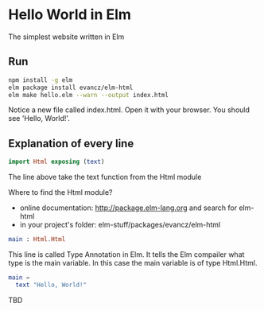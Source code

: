 # Hello World in Elm

The simplest website written in Elm

## Run
```bash
npm install -g elm
elm package install evancz/elm-html
elm make hello.elm --warn --output index.html
```

Notice a new file called index.html. Open it with your browser. You should see 'Hello, World!'.


## Explanation of every line

```elm
import Html exposing (text)
```
The line above take the text function from the Html module

Where to find the Html module?
* online documentation: http://package.elm-lang.org and search for elm-html
* in your project's folder: elm-stuff/packages/evancz/elm-html

```elm
main : Html.Html
```
This line is called Type Annotation in Elm. It tells the Elm compailer what type is the main variable.
In this case the main variable is of type Html.Html.

```elm
main =
  text "Hello, World!"
```
TBD
